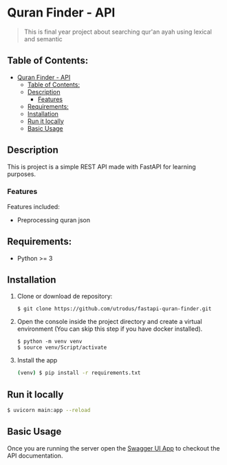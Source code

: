 # Quran Finder - API
> This is final year project about searching qur'an ayah using lexical and semantic

## Table of Contents:
- [Quran Finder - API](#quran-finder---api)
  - [Table of Contents:](#table-of-contents)
  - [Description](#description)
    - [Features](#features)
  - [Requirements:](#requirements)
  - [Installation](#installation)
  - [Run it locally](#run-it-locally)
  - [Basic Usage](#basic-usage)


## Description
This is project is a simple REST API made with FastAPI for learning purposes.

### Features
Features included:
- Preprocessing quran json


## Requirements:
- Python >= 3

## Installation
1. Clone or download de repository:
    ```
    $ git clone https://github.com/utrodus/fastapi-quran-finder.git
    ```

2. Open the console inside the project directory and create a virtual environment (You can skip this step if you have docker installed).
    ```git bash
    $ python -m venv venv
    $ source venv/Script/activate
    ```

3. Install the app 
    ```bash
    (venv) $ pip install -r requirements.txt
    ```

## Run it locally
```bash
$ uvicorn main:app --reload
```

## Basic Usage
Once you are running the server open the [Swagger UI App](http://localhost:8000/docs) to checkout the API documentation.
